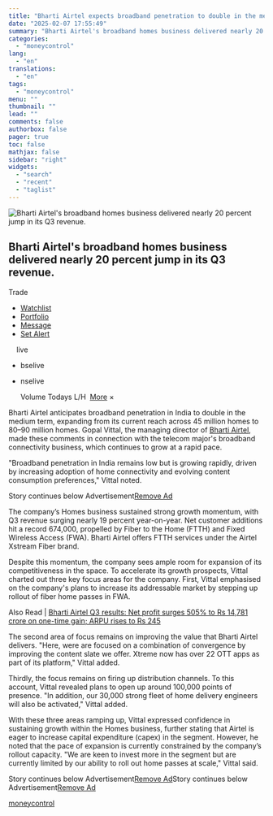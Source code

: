 ```yaml
---
title: "Bharti Airtel expects broadband penetration to double in the medium-term"
date: "2025-02-07 17:55:49"
summary: "Bharti Airtel's broadband homes business delivered nearly 20 percent jump in its Q3 revenue. .mc-modal-wrap{ display: none; position: fixed; top: 0; left: 0; right: 0; bottom: 0; width: 100%; height: 100%; align-items: center; justify-content: center; background: rgba(0,0,0,0.2); z-index: 999; } .mc-modal{ background: #FFF; border-radius: 3px; overflow: hidden; width: 300px; box-shadow:..."
categories:
  - "moneycontrol"
lang:
  - "en"
translations:
  - "en"
tags:
  - "moneycontrol"
menu: ""
thumbnail: ""
lead: ""
comments: false
authorbox: false
pager: true
toc: false
mathjax: false
sidebar: "right"
widgets:
  - "search"
  - "recent"
  - "taglist"
---
```


![Bharti Airtel's broadband homes business delivered nearly 20 percent jump in its Q3 revenue.](//stat1.moneycontrol.com/mcnews//images/grey_bg.gif "Bharti Airtel's broadband homes business delivered nearly 20 percent jump in its Q3 revenue.")

Bharti Airtel's broadband homes business delivered nearly 20 percent jump in its Q3 revenue.
--------------------------------------------------------------------------------------------

  


  Trade

* [Watchlist](javascript:void(0);)
* [Portfolio](javascript:void(0);)
* [Message](javascript:void(0);)
* [Set Alert](javascript:void(0);)

      live

* bselive
* nselive

    Volume  Todays L/H    ![]()   [More](javascript:void(0))   × 

Bharti Airtel anticipates broadband penetration in India to double in the medium term, expanding from its current reach across 45 million homes to 80–90 million homes. Gopal Vittal, the managing director of [Bharti Airtel](https://www.moneycontrol.com/india/stockpricequote/telecommunications-service/bhartiairtel/BA08), made these comments in connection with the telecom major's broadband connectivity business, which continues to grow at a rapid pace.

"Broadband penetration in India remains low but is growing rapidly, driven by increasing adoption of home connectivity and evolving content consumption preferences," Vittal noted.

Story continues below Advertisement[Remove Ad](https://www.moneycontrol.com/promos/pro.php)

The company’s Homes business sustained strong growth momentum, with Q3 revenue surging nearly 19 percent year-on-year. Net customer additions hit a record 674,000, propelled by Fiber to the Home (FTTH) and Fixed Wireless Access (FWA). Bharti Airtel offers FTTH services under the Airtel Xstream Fiber brand.

Despite this momentum, the company sees ample room for expansion of its competitiveness in the space. To accelerate its growth prospects, Vittal charted out three key focus areas for the company. First, Vittal emphasised on the company's plans to increase its addressable market by stepping up rollout of fiber home passes in FWA.

Also Read | [Bharti Airtel Q3 results: Net profit surges 505% to Rs 14,781 crore on one-time gain; ARPU rises to Rs 245](https://www.moneycontrol.com/news/business/earnings/bharti-airtel-q3-results-net-profit-surges-505-to-rs-14-781-crore-beats-estimates-12932372.html)

The second area of focus remains on improving the value that Bharti Airtel delivers. "Here, were are focused on a combination of convergence by improving the content slate we offer. Xtreme now has over 22 OTT apps as part of its platform," Vittal added.

Thirdly, the focus remains on firing up distribution channels. To this account, Vittal revealed plans to open up around 100,000 points of presence. "In addition, our 30,000 strong fleet of home delivery engineers will also be activated," Vittal added.

With these three areas ramping up, Vittal expressed confidence in sustaining growth within the Homes business, further stating that Airtel is eager to increase capital expenditure (capex) in the segment. However, he noted that the pace of expansion is currently constrained by the company’s rollout capacity. "We are keen to invest more in the segment but are currently limited by our ability to roll out home passes at scale," Vittal said.

Story continues below Advertisement[Remove Ad](https://www.moneycontrol.com/promos/pro.php)Story continues below Advertisement[Remove Ad](https://www.moneycontrol.com/promos/pro.php)

[moneycontrol](https://www.moneycontrol.com/news/business/earnings/bharti-airtel-expects-broadband-penetration-to-double-in-the-medium-term-12933684.html)
